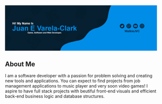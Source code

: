![image](https://github.com/WalkieJVC/WalkieJVC/blob/main/Images/Banner.png)

## About Me

I am a software developer with a passion for problem solving and creating new tools and applications. You can expect to find projects from job management applications to music player and very soon video games! I aspire to have full stack projects with beutiful front-end visuals and efficient back-end business logic and database structures.
